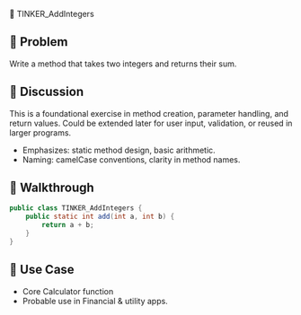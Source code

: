 

🧩 TINKER_AddIntegers

## 📌 Problem
Write a method that takes two integers and returns their sum.

## 💬 Discussion
This is a foundational exercise in method creation, parameter handling, and return values. Could be extended later for user input, validation, or reused in larger programs.

- Emphasizes: static method design, basic arithmetic.
- Naming: camelCase conventions, clarity in method names.

## 🧪 Walkthrough
```java
public class TINKER_AddIntegers {
    public static int add(int a, int b) {
        return a + b;
    }
}
```

## 🔂 Use Case 
- Core Calculator function
- Probable use in Financial & utility apps.

